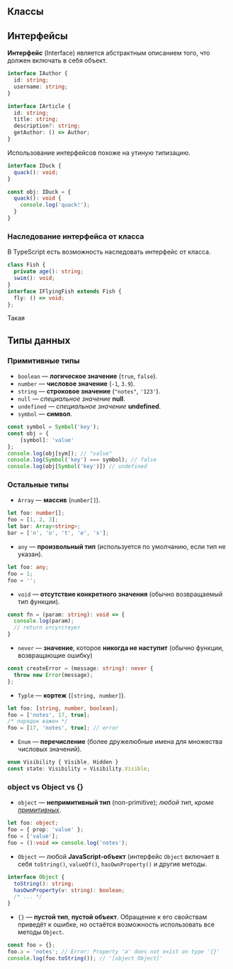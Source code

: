 
## Классы

## Интерфейсы

**Интерфейс** (Interface) является абстрактным описанием того, что должен включать в себя объект. 


```ts
interface IAuthor {
  id: string;
  username: string;
}

interface IArticle {
  id: string;
  title: string;
  description?: string;
  getAuthor: () => Author;
}
```

Использование интерфейсов похоже на утиную типизацию.
```ts
interface IDuck {
  quack(): void;
}

const obj: IDuck = {
  quack(): void {
    console.log('quack!');
  }
}
```


### Наследование интерфейса от класса

В TypeScript есть возможность наследовать интерфейс от класса. 
```ts
class Fish {
  private age(): string;
  swim(): void;
}
interface IFlyingFish extends Fish {
  fly: () => void;
};
```
Такая

## Типы данных

### Примитивные типы
- `boolean` — **логическое значение** (`true`, `false`).
- `number` — **числовое значение** (`-1`, `3.9`).
- `string` — **строковое значение** (`"notes"`, `'123'`).
- `null` — *специальное значение* **null**.
- `undefined` — *специальное значение* **undefined**.
- `symbol` — **символ**.
```ts
const symbol = Symbol('key');
const obj = {
    [symbol]: 'value'
};
console.log(obj[sym]); // "value"
console.log(Symbol('key') === symbol); // false
console.log(obj[Symbol('key')]) // undefined
```
### Остальные типы
- `Array` — **массив** (`number[]`).
```ts
let foo: number[];
foo = [1, 2, 3];
let bar: Array<string>;
bar = ['n', 'o', 't', 'e', 's'];
```
- `any` — **произвольный тип** (используется по умолчанию, если тип не указан).
```ts
let foo: any;
foo = 1;
foo = '';
```
- `void` — **отсутствие конкретного значения** (обычно возвращаемый тип функции).
```ts
const fn = (param: string): void => {
  console.log(param);
  // return отсутствует
}
```
- `never` — **значение**, которое **никогда не наступит** (обычно функции, возвращающие ошибку)
```ts
const createError = (message: string): never {
  throw new Error(message);
};
```
- `Typle` — **кортеж** (`[string, number]`).
```ts
let foo: [string, number, boolean];
foo = ['notes', 17, true];
/* порядок важен */
foo = [17, 'notes', true]; // error
```
- `Enum` — **перечисление** (более дружелюбные имена для множества числовых значений).
```ts
enum Visibility { Visible, Hidden }
const state: Visibility = Visibility.Visible;
```

### object vs Object vs {}
- `object` — **непримитивный тип** (non-primitive); *любой тип*, *кроме [примитивных](#примитивные-типы)*.
```ts
let foo: object;
foo = { prop: 'value' };
foo = ['value'];
foo = ():void => console.log('notes');
```
- `Object` — любой **JavaScript-объект** (интерфейс `Object` включает в себя `toString()`, `valueOf()`, `hasOwnProperty()` и другие методы.
```ts
interface Object {
  toString(): string;
  hasOwnProperty(v: string): boolean;
  /* ... */
}
```
- `{}` — **пустой тип**, **пустой объект**.
Обращение к его свойствам приведёт к ошибке, но остаётся возможность использовать все методы `Object`.
```ts
const foo = {};
foo.a = 'notes'; // Error: Property 'a' does not exist on type '{}'
console.log(foo.toString()); // '[object Object]'
```
